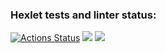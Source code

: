 ### Hexlet tests and linter status:
[![Actions Status](https://github.com/ADEmmure/frontend-project-44/workflows/hexlet-check/badge.svg)](https://github.com/ADEmmure/frontend-project-44/actions)
<a href="https://codeclimate.com/github/ADEmmure/frontend-project-44/maintainability"><img src="https://api.codeclimate.com/v1/badges/1ddd18d7296a02ad48f3/maintainability" /></a>
<a href="https://asciinema.org/a/aSwTyPgpvaIOh8C03bhkpcYJ3" target="_blank"><img src="https://asciinema.org/a/aSwTyPgpvaIOh8C03bhkpcYJ3.svg" /></a>